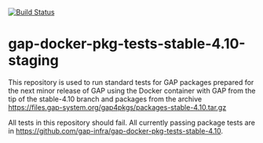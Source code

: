 [![Build Status](https://travis-ci.org/gap-infra/gap-docker-pkg-tests-stable-4.10-staging.svg?branch=master)](https://travis-ci.org/gap-infra/gap-docker-pkg-tests-stable-4.10-staging)

# gap-docker-pkg-tests-stable-4.10-staging

This repository is used to run standard tests for GAP packages prepared
for the next minor release of GAP using the Docker container with GAP
from the tip of the stable-4.10 branch and packages from the archive
https://files.gap-system.org/gap4pkgs/packages-stable-4.10.tar.gz

All tests in this repository should fail. All currently passing package
tests are in https://github.com/gap-infra/gap-docker-pkg-tests-stable-4.10.
